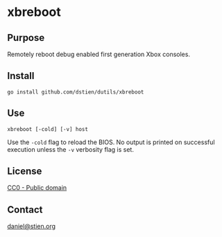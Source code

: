 xbreboot
========

Purpose
-------
Remotely reboot debug enabled first generation Xbox consoles.

Install
-------
```
go install github.com/dstien/dutils/xbreboot
```

Use
---
```
xbreboot [-cold] [-v] host
```

Use the `-cold` flag to reload the BIOS. No output is printed on successful execution unless the `-v` verbosity flag is set.

License
-------
[CC0 - Public domain](http://creativecommons.org/publicdomain/zero/1.0/)

Contact
-------
daniel@stien.org
